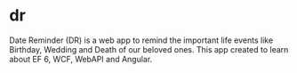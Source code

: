 # dr
Date Reminder (DR) is a web app to remind the important life events like Birthday, Wedding and Death of our beloved ones.
This app created to learn about EF 6, WCF, WebAPI and Angular.

